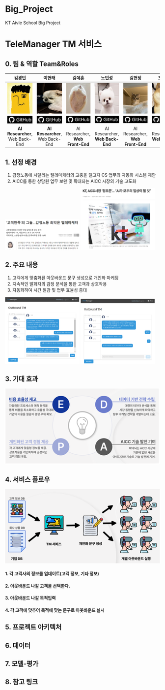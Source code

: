 # Big_Project
KT Aivle School Big Project

# TeleManager TM 서비스
## 0. 팀 & 역할 Team&Roles
|**김경민**|**이현태**|**김예훈**|**노민성**|**김현정**|**조민지**|
|:---:|:---:|:---:|:---:|:---:|:---:|
|<img src="/readme_files/GyungMin.png" width="100" height="100"/>|<img src="/readme_files/HyungTae.jpeg" width="100" height="100"/>|<img src="/readme_files/yeahun.jpeg" width="100" height="100"/>|<img src="/readme_files/minseung.png" width="100" height="100"/>|<img src="/readme_files/hyungjung.jpeg" width="100" height="100"/>|<img src="/readme_files/minG.jpeg" width="100" height="100"/>|
|[![GitHub](/readme_files/gitimage.png)](https://github.com/Leon-real)|[![GitHub](/readme_files/gitimage.png)](https://github.com/leeht0113)|[![GitHub](/readme_files/gitimage.png)](https://github.com/yhkimox)|[![GitHub](/readme_files/gitimage.png)](https://github.com/maatanyy)|[![GitHub](/readme_files/gitimage.png)](https://github.com/hyeon8922)|[![GitHub](/readme_files/gitimage.png)](https://github.com/hahahoho0320)|
|**AI Researcher**, Web Back-End|**AI Researcher**, Web Back-End|AI Researcher, **Web Front-End**|AI Researcher, **Web Back-End**|AI Researcher, **Web Front-End**|AI Researcher, **Web Back-End**|

## 1. 선정 배경
1. 감정노동에 시달리는 텔레마케터의 고충을 덜고자 CS 업무의 자동화 시스템 제안   
2. AICC를 통한 상담원 업무 보완 및 확대되는 AICC 시장의 기술 고도화  

<img src="/readme_files/1_1.png" style="width:48%;"> <img src="/readme_files/1_2.png" style="width:48%;">


## 2. 주요 내용
1. 고객에게 맞춤화된 아웃바운드 문구 생성으로 개인화 마케팅   
2. 지속적인 발화자의 감정 분석을 통한 고객과 상호작용  
3. 자동화하여 시간 절감 및 업무 효율성 증대  

<img src="/readme_files/2_1.png" style="width:48%;"> <img src="/readme_files/2_2.png" style="width:48%;">

## 3. 기대 효과
<img src="/readme_files/3_1.png" style="width:100%;">

## 4. 서비스 플로우
<img src="/readme_files/flow.png"/>

#### 1. 각 고객사의 정보를 업데이트(고객 정보, 기타 정보)
#### 2. 아웃바운드 나갈 고객을 선택한다.
#### 3. 아웃바운드 나갈 목적입력
#### 4. 각 고객에 맞추어 목적에 맞는 문구로 아웃바운드 실시

## 5. 프로젝트 아키텍처
## 6. 데이터
## 7. 모델-평가
## 8. 참고 링크







